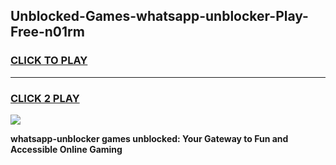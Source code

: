 
## Unblocked-Games-whatsapp-unblocker-Play-Free-n01rm
<h3>
<a href="https://premium76.site?title=whatsapp-unblocker&ref=12A">CLICK TO PLAY</a></h3>
<hr>

<h3>
<a href="https://premium76.site?title=whatsapp-unblocker&ref=12A">CLICK 2 PLAY</a>
  
</h3>

<a href="https://premium76.site?title=whatsapp-unblocker&ref=12A"><img src="https://clearcache.store/games.png"></a>


**whatsapp-unblocker games unblocked: Your Gateway to Fun and Accessible Online Gaming**

